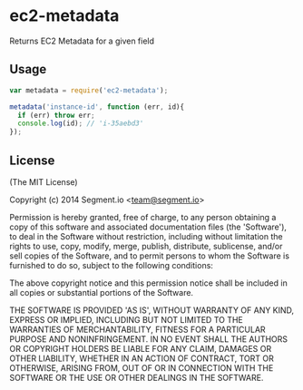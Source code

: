 
# ec2-metadata

  Returns EC2 Metadata for a given field

## Usage

```js
var metadata = require('ec2-metadata');

metadata('instance-id', function (err, id){
  if (err) throw err;
  console.log(id); // 'i-35aebd3'
});
```

## License

(The MIT License)

Copyright (c) 2014 Segment.io &lt;team@segment.io&gt;

Permission is hereby granted, free of charge, to any person obtaining
a copy of this software and associated documentation files (the
'Software'), to deal in the Software without restriction, including
without limitation the rights to use, copy, modify, merge, publish,
distribute, sublicense, and/or sell copies of the Software, and to
permit persons to whom the Software is furnished to do so, subject to
the following conditions:

The above copyright notice and this permission notice shall be
included in all copies or substantial portions of the Software.

THE SOFTWARE IS PROVIDED 'AS IS', WITHOUT WARRANTY OF ANY KIND,
EXPRESS OR IMPLIED, INCLUDING BUT NOT LIMITED TO THE WARRANTIES OF
MERCHANTABILITY, FITNESS FOR A PARTICULAR PURPOSE AND NONINFRINGEMENT.
IN NO EVENT SHALL THE AUTHORS OR COPYRIGHT HOLDERS BE LIABLE FOR ANY
CLAIM, DAMAGES OR OTHER LIABILITY, WHETHER IN AN ACTION OF CONTRACT,
TORT OR OTHERWISE, ARISING FROM, OUT OF OR IN CONNECTION WITH THE
SOFTWARE OR THE USE OR OTHER DEALINGS IN THE SOFTWARE.